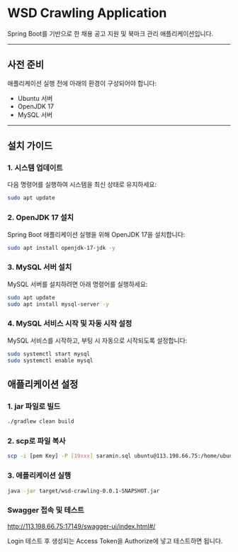 # WSD Crawling Application

Spring Boot를 기반으로 한 채용 공고 지원 및 북마크 관리 애플리케이션입니다.

---

## 사전 준비
애플리케이션 실행 전에 아래의 환경이 구성되어야 합니다:
- Ubuntu 서버
- OpenJDK 17
- MySQL 서버

---

## 설치 가이드

### 1. 시스템 업데이트
다음 명령어를 실행하여 시스템을 최신 상태로 유지하세요:
```bash
sudo apt update
```

### 2. OpenJDK 17 설치
Spring Boot 애플리케이션 실행을 위해 OpenJDK 17을 설치합니다:

```bash
sudo apt install openjdk-17-jdk -y
```

### 3. MySQL 서버 설치
MySQL 서버를 설치하려면 아래 명령어를 실행하세요:
```bash
sudo apt update
sudo apt install mysql-server -y
```

### 4. MySQL 서비스 시작 및 자동 시작 설정
MySQL 서비스를 시작하고, 부팅 시 자동으로 시작되도록 설정합니다:
```bash
sudo systemctl start mysql
sudo systemctl enable mysql
```

## 애플리케이션 설정

### 1. jar 파일로 빌드
```bash
./gradlew clean build 
```

### 2. scp로 파일 복사
```bash
scp -i [pem Key] -P [19xxx] saramin.sql ubuntu@113.198.66.75:/home/ubuntu/[.jar 파일]
```

### 3. 애플리케이션 실행
```bash
java -jar target/wsd-crawling-0.0.1-SNAPSHOT.jar
```

### Swagger 접속 및 테스트
http://113.198.66.75:17149/swagger-ui/index.html#/

Login 테스트 후 생성되는 Access Token을 Authorize에 넣고 테스트하면 됩니다.